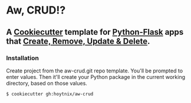 # Aw, CRUD!?

## A [Cookiecutter](https://www.cookiecutter.io/) template for [Python-Flask](https://flask.palletsprojects.com/en/3.0.x/) apps that [Create, Remove, Update & Delete](https://en.m.wikipedia.org/wiki/Create,_read,_update_and_delete).

### Installation


Create project from the aw-crud.git repo template. You'll be prompted to enter values. Then it'll create your Python package in the current working directory, based on those values.

```$ cookiecutter gh:hoytnix/aw-crud```

